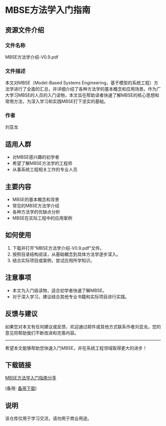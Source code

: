 # MBSE方法学入门指南

## 资源文件介绍

### 文件名称
MBSE方法学介绍-V0.9.pdf

### 文件描述
本文对MBSE（Model-Based Systems Engineering，基于模型的系统工程）方法学进行了全面的汇总，并详细介绍了各种方法学的基本概念和应用场景。作为广大学习MBSE的人员的入门读物，本文旨在帮助读者快速了解MBSE的核心思想和常用方法，为深入学习和实践MBSE打下坚实的基础。

### 作者
刘亚龙

## 适用人群
- 对MBSE感兴趣的初学者
- 希望了解MBSE方法学的工程师
- 从事系统工程相关工作的专业人员

## 主要内容
- MBSE的基本概念和背景
- 常见的MBSE方法学介绍
- 各种方法学的优缺点分析
- MBSE在实际工程中的应用案例

## 如何使用
1. 下载并打开“MBSE方法学介绍-V0.9.pdf”文件。
2. 按照目录结构阅读，从基础概念到具体方法学逐步深入。
3. 结合实际项目或案例，尝试应用所学知识。

## 注意事项
- 本文为入门级读物，适合初学者快速了解MBSE。
- 对于深入学习，建议结合其他专业书籍和实际项目进行实践。

## 反馈与建议
如果您对本文有任何建议或反馈，欢迎通过邮件或其他方式联系作者刘亚龙。您的意见将帮助我们不断改进和完善内容。

---

希望本文能够帮助您快速入门MBSE，并在系统工程领域取得更大的进步！

## 下载链接
[MBSE方法学入门指南分享](https://pan.quark.cn/s/1207b6c2a8c4) 

(备用: [备用下载](https://pan.baidu.com/s/1zHGVXwuAOQcryc_uPycuxw?pwd=9ere))

## 说明

该仓库仅用于学习交流，请勿用于商业用途。
